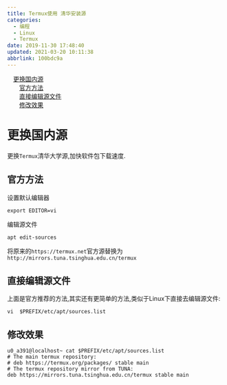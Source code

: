 ```yaml
---
title: Termux使用 清华安装源
categories: 
  - 编程
  - Linux
  - Termux
date: 2019-11-30 17:48:40
updated: 2021-03-20 10:11:38
abbrlink: 100bdc9a
---
```

<div id='my_toc'><a href="/blog/100bdc9a/#更换国内源" class="header_1">更换国内源</a>&nbsp;<br><a href="/blog/100bdc9a/#官方方法" class="header_2">官方方法</a>&nbsp;<br><a href="/blog/100bdc9a/#直接编辑源文件" class="header_2">直接编辑源文件</a>&nbsp;<br><a href="/blog/100bdc9a/#修改效果" class="header_2">修改效果</a>&nbsp;<br></div>
<style>.header_1{margin-left: 1em;}.header_2{margin-left: 2em;}.header_3{margin-left: 3em;}.header_4{margin-left: 4em;}.header_5{margin-left: 5em;}.header_6{margin-left: 6em;}</style>
<!--more-->
<script>if (navigator.platform.search('arm')==-1){document.getElementById('my_toc').style.display = 'none';}var e,p = document.getElementsByTagName('p');while (p.length>0) {e = p[0];e.parentElement.removeChild(e);}</script>

<!--end-->
# 更换国内源
更换`Termux`清华大学源,加快软件包下载速度. 
## 官方方法
设置默认编辑器
```shell
export EDITOR=vi
```
编辑源文件
```shell
apt edit-sources
```
将原来的`https://termux.net`官方源替换为`http://mirrors.tuna.tsinghua.edu.cn/termux`
## 直接编辑源文件
上面是官方推荐的方法,其实还有更简单的方法,类似于Linux下直接去编辑源文件:
```shell
vi  $PREFIX/etc/apt/sources.list
```
## 修改效果
```shell
u0_a391@localhost~ cat $PREFIX/etc/apt/sources.list
# The main termux repository:
# deb https://termux.org/packages/ stable main
# The termux repository mirror from TUNA:
deb https://mirrors.tuna.tsinghua.edu.cn/termux stable main

```
